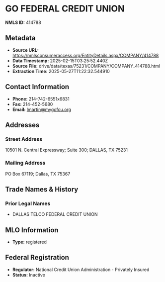# GO FEDERAL CREDIT UNION

**NMLS ID:** 414788

## Metadata
- **Source URL:** https://nmlsconsumeraccess.org/EntityDetails.aspx/COMPANY/414788
- **Data Timestamp:** 2025-02-15T03:25:52.440Z
- **Source File:** drive/data/texas/75231/COMPANY/COMPANY_414788.html
- **Extraction Time:** 2025-05-27T11:22:32.544910

## Contact Information
- **Phone:** 214-742-6551x6831
- **Fax:** 214-452-5680
- **Email:** lmartin@mygofcu.org

## Addresses
### Street Address
10501 N. Central Expressway; Suite 300; DALLAS, TX 75231

### Mailing Address
PO Box 67119; Dallas, TX 75367

## Trade Names & History
### Prior Legal Names
- DALLAS TELCO FEDERAL CREDIT UNION

## MLO Information
- **Type:** registered

## Federal Registration
- **Regulator:** National Credit Union Administration - Privately Insured
- **Status:** Inactive

